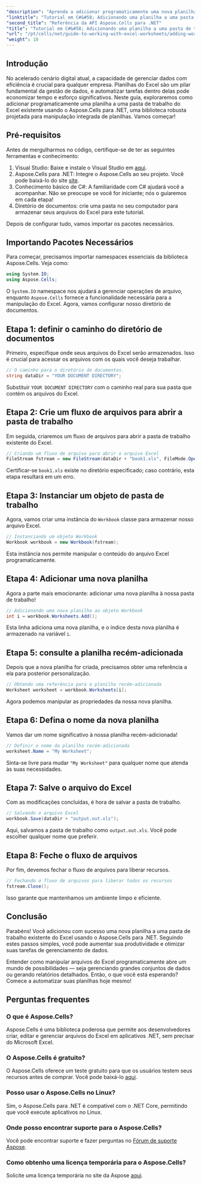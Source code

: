 ```yaml
---
"description": "Aprenda a adicionar programaticamente uma nova planilha a uma pasta de trabalho existente do Excel usando o Aspose.Cells para .NET. Este guia passo a passo explica como salvar a pasta de trabalho modificada, facilitando o trabalho para desenvolvedores."
"linktitle": "Tutorial em C#&#58; Adicionando uma planilha a uma pasta de trabalho existente do Excel"
"second_title": "Referência da API Aspose.Cells para .NET"
"title": "Tutorial em C#&#58; Adicionando uma planilha a uma pasta de trabalho existente do Excel"
"url": "/pt/cells/net/guide-to-working-with-excel-worksheets/adding-worksheet-to-existing-excel-workbook-csharp-tutorial/"
"weight": 10
---
```


## Introdução

No acelerado cenário digital atual, a capacidade de gerenciar dados com eficiência é crucial para qualquer empresa. Planilhas do Excel são um pilar fundamental da gestão de dados, e automatizar tarefas dentro delas pode economizar tempo e esforço significativos. Neste guia, exploraremos como adicionar programaticamente uma planilha a uma pasta de trabalho do Excel existente usando o Aspose.Cells para .NET, uma biblioteca robusta projetada para manipulação integrada de planilhas. Vamos começar!

## Pré-requisitos

Antes de mergulharmos no código, certifique-se de ter as seguintes ferramentas e conhecimento:

1. Visual Studio: Baixe e instale o Visual Studio em [aqui](https://visualstudio.microsoft.com/vs/).
2. Aspose.Cells para .NET: Integre o Aspose.Cells ao seu projeto. Você pode baixá-lo do site [site](https://releases.aspose.com/cells/net/).
3. Conhecimento básico de C#: A familiaridade com C# ajudará você a acompanhar. Não se preocupe se você for iniciante; nós o guiaremos em cada etapa!
4. Diretório de documentos: crie uma pasta no seu computador para armazenar seus arquivos do Excel para este tutorial.

Depois de configurar tudo, vamos importar os pacotes necessários.

## Importando Pacotes Necessários

Para começar, precisamos importar namespaces essenciais da biblioteca Aspose.Cells. Veja como:

```csharp
using System.IO;
using Aspose.Cells;
```

O `System.IO` namespace nos ajudará a gerenciar operações de arquivo, enquanto `Aspose.Cells` fornece a funcionalidade necessária para a manipulação do Excel. Agora, vamos configurar nosso diretório de documentos.

## Etapa 1: definir o caminho do diretório de documentos

Primeiro, especifique onde seus arquivos do Excel serão armazenados. Isso é crucial para acessar os arquivos com os quais você deseja trabalhar.

```csharp
// O caminho para o diretório de documentos.
string dataDir = "YOUR DOCUMENT DIRECTORY";
```

Substituir `YOUR DOCUMENT DIRECTORY` com o caminho real para sua pasta que contém os arquivos do Excel.

## Etapa 2: Crie um fluxo de arquivos para abrir a pasta de trabalho

Em seguida, criaremos um fluxo de arquivos para abrir a pasta de trabalho existente do Excel.

```csharp
// Criando um fluxo de arquivo para abrir o arquivo Excel
FileStream fstream = new FileStream(dataDir + "book1.xls", FileMode.Open);
```

Certificar-se `book1.xls` existe no diretório especificado; caso contrário, esta etapa resultará em um erro.

## Etapa 3: Instanciar um objeto de pasta de trabalho

Agora, vamos criar uma instância do `Workbook` classe para armazenar nosso arquivo Excel.

```csharp
// Instanciando um objeto Workbook
Workbook workbook = new Workbook(fstream);
```

Esta instância nos permite manipular o conteúdo do arquivo Excel programaticamente.

## Etapa 4: Adicionar uma nova planilha

Agora a parte mais emocionante: adicionar uma nova planilha à nossa pasta de trabalho!

```csharp
// Adicionando uma nova planilha ao objeto Workbook
int i = workbook.Worksheets.Add();
```

Esta linha adiciona uma nova planilha, e o índice desta nova planilha é armazenado na variável `i`.

## Etapa 5: consulte a planilha recém-adicionada

Depois que a nova planilha for criada, precisamos obter uma referência a ela para posterior personalização.

```csharp
// Obtendo uma referência para a planilha recém-adicionada
Worksheet worksheet = workbook.Worksheets[i];
```

Agora podemos manipular as propriedades da nossa nova planilha.

## Etapa 6: Defina o nome da nova planilha

Vamos dar um nome significativo à nossa planilha recém-adicionada!

```csharp
// Definir o nome da planilha recém-adicionada
worksheet.Name = "My Worksheet";
```

Sinta-se livre para mudar `"My Worksheet"` para qualquer nome que atenda às suas necessidades.

## Etapa 7: Salve o arquivo do Excel

Com as modificações concluídas, é hora de salvar a pasta de trabalho.

```csharp
// Salvando o arquivo Excel
workbook.Save(dataDir + "output.out.xls");
```

Aqui, salvamos a pasta de trabalho como `output.out.xls`. Você pode escolher qualquer nome que preferir.

## Etapa 8: Feche o fluxo de arquivos

Por fim, devemos fechar o fluxo de arquivos para liberar recursos.

```csharp
// Fechando o fluxo de arquivos para liberar todos os recursos
fstream.Close();
```

Isso garante que mantenhamos um ambiente limpo e eficiente.

## Conclusão

Parabéns! Você adicionou com sucesso uma nova planilha a uma pasta de trabalho existente do Excel usando o Aspose.Cells para .NET. Seguindo estes passos simples, você pode aumentar sua produtividade e otimizar suas tarefas de gerenciamento de dados. 

Entender como manipular arquivos do Excel programaticamente abre um mundo de possibilidades — seja gerenciando grandes conjuntos de dados ou gerando relatórios detalhados. Então, o que você está esperando? Comece a automatizar suas planilhas hoje mesmo!

## Perguntas frequentes

### O que é Aspose.Cells?
Aspose.Cells é uma biblioteca poderosa que permite aos desenvolvedores criar, editar e gerenciar arquivos do Excel em aplicativos .NET, sem precisar do Microsoft Excel.

### O Aspose.Cells é gratuito?
O Aspose.Cells oferece um teste gratuito para que os usuários testem seus recursos antes de comprar. Você pode baixá-lo [aqui](https://releases.aspose.com/cells/net/).

### Posso usar o Aspose.Cells no Linux?
Sim, o Aspose.Cells para .NET é compatível com o .NET Core, permitindo que você execute aplicativos no Linux.

### Onde posso encontrar suporte para o Aspose.Cells?
Você pode encontrar suporte e fazer perguntas no [Fórum de suporte Aspose](https://forum.aspose.com/c/cells/9).

### Como obtenho uma licença temporária para o Aspose.Cells?
Solicite uma licença temporária no site da Aspose [aqui](https://purchase.conholdate.com/temporary-license/).